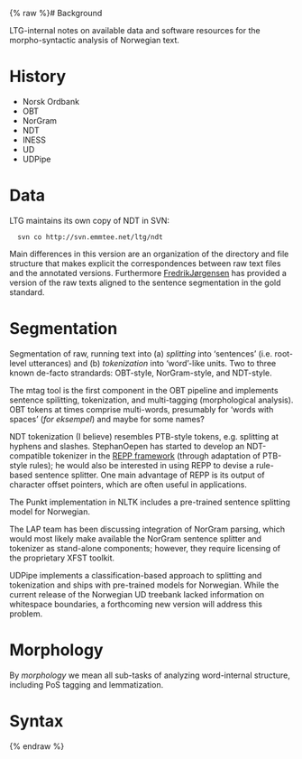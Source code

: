 {% raw %}# Background

LTG-internal notes on available data and software resources for the
morpho-syntactic analysis of Norwegian text.

# History

- Norsk Ordbank
- OBT
- NorGram
- NDT
- INESS
- UD
- UDPipe

# Data

LTG maintains its own copy of NDT in SVN:

      svn co http://svn.emmtee.net/ltg/ndt

Main differences in this version are an organization of the directory
and file structure that makes explicit the correspondences between raw
text files and the annotated versions. Furthermore
[FredrikJørgensen](/FredrikJ%C3%B8rgensen) has provided a version of the
raw texts aligned to the sentence segmentation in the gold standard.

# Segmentation

Segmentation of raw, running text into (a) *splitting* into ‘sentences’
(i.e. root-level utterances) and (b) *tokenization* into ‘word’-like
units. Two to three known de-facto strandards: OBT-style, NorGram-style,
and NDT-style.

The mtag tool is the first component in the OBT pipeline and implements
sentence spilitting, tokenization, and multi-tagging (morphological
analysis). OBT tokens at times comprise multi-words, presumably for
‘words with spaces’ (*for eksempel*) and maybe for some names?

NDT tokenization (I believe) resembles PTB-style tokens, e.g. splitting
at hyphens and slashes. StephanOepen has started to
develop an NDT-compatible tokenizer in the [REPP
framework](http://moin.delph-in.net/ReppTop) (through adaptation of
PTB-style rules); he would also be interested in using REPP to devise a
rule-based sentence splitter. One main advantage of REPP is its output
of character offset pointers, which are often useful in applications.

The Punkt implementation in NLTK includes a pre-trained sentence
splitting model for Norwegian.

The LAP team has been discussing integration of NorGram parsing, which
would most likely make available the NorGram sentence splitter and
tokenizer as stand-alone components; however, they require licensing of
the proprietary XFST toolkit.

UDPipe implements a classification-based approach to splitting and
tokenization and ships with pre-trained models for Norwegian. While the
current release of the Norwegian UD treebank lacked information on
whitespace boundaries, a forthcoming new version will address this
problem.

# Morphology

By *morphology* we mean all sub-tasks of analyzing word-internal
structure, including PoS tagging and lemmatization.

# Syntax
<update date omitted for speed>{% endraw %}